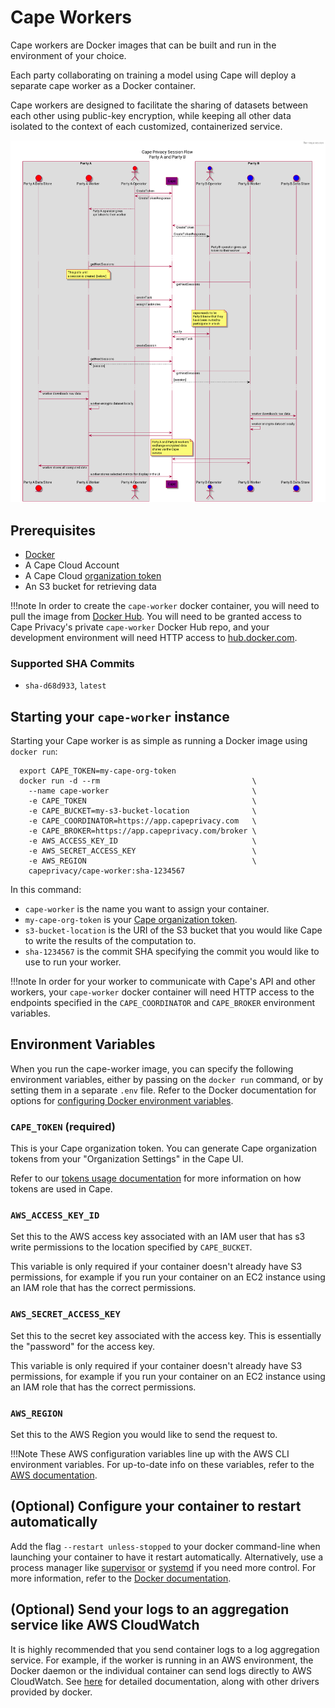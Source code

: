# Cape Workers

Cape workers are Docker images that can be built and run in the environment of your choice.

Each party collaborating on training a model using Cape will deploy a separate cape worker as a Docker container.

Cape workers are designed to facilitate the sharing of datasets between each other using public-key encryption, while keeping all other data isolated to the context of each customized, containerized service.

![](../images/cape-workers.png)

## Prerequisites
- [Docker](https://docs.docker.com/)
- A Cape Cloud Account
- A Cape Cloud [organization token](/understand/features/tokens)
- An S3 bucket for retrieving data

!!!note
  In order to create the `cape-worker` docker container, you will need to pull the image from [Docker Hub](https://hub.docker.com/repository/docker/capeprivacy/cape-worker). You will need to be granted access to Cape Privacy's private `cape-worker` Docker Hub repo, and your development environment will need HTTP access to [hub.docker.com](https://hub.docker.com/).

### Supported SHA Commits
- `sha-d68d933`, `latest`

## Starting your `cape-worker` instance

Starting your Cape worker is as simple as running a Docker image using `docker run`:
```shell
  export CAPE_TOKEN=my-cape-org-token
  docker run -d --rm                                  \
    --name cape-worker                                \
    -e CAPE_TOKEN                                     \
    -e CAPE_BUCKET=my-s3-bucket-location              \
    -e CAPE_COORDINATOR=https://app.capeprivacy.com   \
    -e CAPE_BROKER=https://app.capeprivacy.com/broker \
    -e AWS_ACCESS_KEY_ID                              \
    -e AWS_SECRET_ACCESS_KEY                          \
    -e AWS_REGION                                     \
    capeprivacy/cape-worker:sha-1234567
```

In this command:

- `cape-worker` is the name you want to assign your container.
- `my-cape-org-token` is your [Cape organization token](/understand/features/tokens).
- `s3-bucket-location` is the URI of the S3 bucket that you would like Cape to write the results of the computation to.
- `sha-1234567` is the commit SHA specifying the commit you would like to use to run your worker.

!!!note
  In order for your worker to communicate with Cape's API and other workers, your `cape-worker` docker container will need HTTP access to the endpoints specified in the `CAPE_COORDINATOR` and `CAPE_BROKER` environment variables.

## Environment Variables
When you run the cape-worker image, you can specify the following environment variables, either by passing on the `docker run` command, or by setting them in a separate `.env` file. Refer to the Docker documentation for options for [configuring Docker environment variables](https://docs.docker.com/compose/environment-variables/#pass-environment-variables-to-containers).

### **`CAPE_TOKEN`** (required)
This is your Cape organization token. You can generate Cape organization tokens from your "Organization Settings"  in the Cape UI.

Refer to our [tokens usage documentation](/understand/features/tokens/) for more information on how tokens are used in Cape.

### **`AWS_ACCESS_KEY_ID`**
Set this to the AWS access key associated with an IAM user that has s3 write permissions to the location specified by `CAPE_BUCKET`.

This variable is only required if your container doesn't already have S3 permissions, for example if you run your container on an EC2 instance using an IAM role that has the correct permissions.

### **`AWS_SECRET_ACCESS_KEY`** 
Set this to the secret key associated with the access key. This is essentially the "password" for the access key.

This variable is only required if your container doesn't already have S3 permissions, for example if you run your container on an EC2 instance using an IAM role that has the correct permissions.

### **`AWS_REGION`** 
Set this to the AWS Region you would like to send the request to.

!!!Note
	These AWS configuration variables line up with the AWS CLI environment variables. For up-to-date info on these variables, refer to the [AWS documentation](https://docs.aws.amazon.com/cli/latest/userguide/cli-configure-envvars.html).

## (Optional) Configure your container to restart automatically

Add the flag `--restart unless-stopped` to your docker command-line when launching your container to have it restart automatically. Alternatively, use a process manager like [supervisor](http://supervisord.org/) or [systemd](https://freedesktop.org/wiki/Software/systemd/) if you need more control. For more information, refer to the [Docker documentation](https://docs.docker.com/config/containers/start-containers-automatically/).

## (Optional) Send your logs to an aggregation service like AWS CloudWatch

It is highly recommended that you send container logs to a log aggregation service. For example, if the worker is running in an AWS environment, the Docker daemon or the individual container can send logs directly to AWS CloudWatch. See [here](https://docs.docker.com/config/containers/logging/awslogs/) for detailed documentation, along with other drivers provided by docker.
